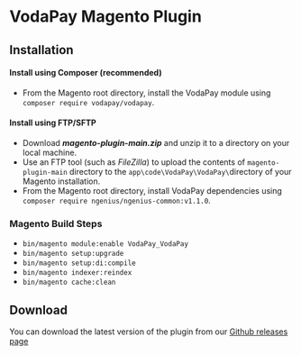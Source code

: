 # VodaPay Magento Plugin

## Installation

#### Install using Composer (recommended)

- From the Magento root directory, install the VodaPay module
  using ```composer require vodapay/vodapay```.

#### Install using FTP/SFTP

- Download ***magento-plugin-main.zip*** and unzip it to a directory on your local machine.
- Use an FTP tool (such as *FileZilla*) to upload the contents of ```magento-plugin-main``` directory to
  the ```app\code\VodaPay\VodaPay\```directory of your Magento installation.
- From the Magento root directory, install VodaPay dependencies
  using ```composer require ngenius/ngenius-common:v1.1.0```.

### Magento Build Steps

- ```bin/magento module:enable VodaPay_VodaPay```
- ```bin/magento setup:upgrade```
- ```bin/magento setup:di:compile```
- ```bin/magento indexer:reindex```
- ```bin/magento cache:clean```


## Download

You can download the latest version of the plugin from
our [Github releases page](https://github.com/VodaPay-Gateway/magento-plugin/releases)
